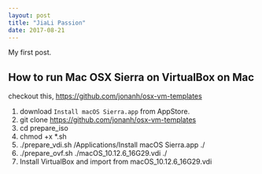 ```yaml
---
layout: post
title: "JiaLi Passion"
date: 2017-08-21
---
```


My first post.

## How to run Mac OSX Sierra on VirtualBox on Mac

checkout this, https://github.com/jonanh/osx-vm-templates

1. download `Install macOS Sierra.app` from AppStore.
2. git clone https://github.com/jonanh/osx-vm-templates
3. cd prepare_iso
4. chmod +x *.sh
5. ./prepare_vdi.sh /Applications/Install macOS Sierra.app ./
6. ./prepare_ovf.sh ./macOS_10.12.6_16G29.vdi ./
7. Install VirtualBox and import from macOS_10.12.6_16G29.vdi 